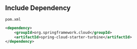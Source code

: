 ## Include Dependency

`pom.xml`
```xml
<dependency>
    <groupId>org.springframework.cloud</groupId>
    <artifactId>spring-cloud-starter-turbine</artifactId>
</dependency>
```
